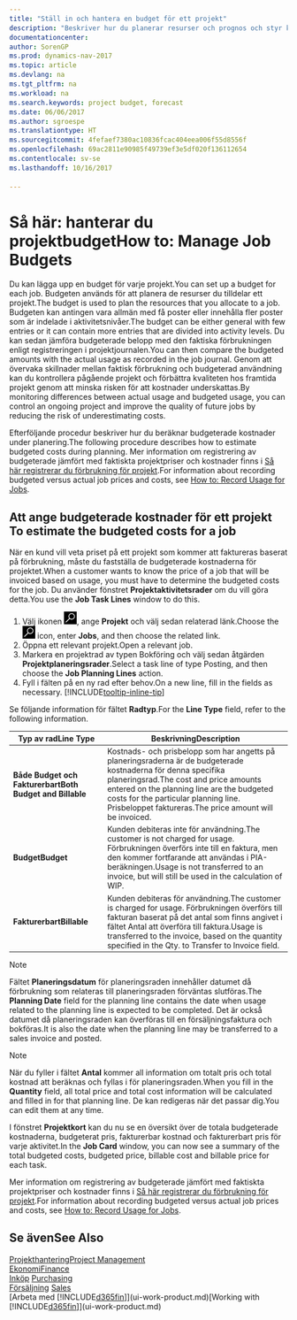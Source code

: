 ```yaml
---
title: "Ställ in och hantera en budget för ett projekt"
description: "Beskriver hur du planerar resurser och prognos och styr kostnader för ett projekt genom att skapa en budget för varje projekt."
documentationcenter: 
author: SorenGP
ms.prod: dynamics-nav-2017
ms.topic: article
ms.devlang: na
ms.tgt_pltfrm: na
ms.workload: na
ms.search.keywords: project budget, forecast
ms.date: 06/06/2017
ms.author: sgroespe
ms.translationtype: HT
ms.sourcegitcommit: 4fefaef7380ac10836fcac404eea006f55d8556f
ms.openlocfilehash: 69ac2811e90985f49739ef3e5df020f136112654
ms.contentlocale: sv-se
ms.lasthandoff: 10/16/2017

---
```

# <a name="how-to-manage-job-budgets"></a><span data-ttu-id="8492a-103">Så här: hanterar du projektbudget</span><span class="sxs-lookup"><span data-stu-id="8492a-103">How to: Manage Job Budgets</span></span>
<span data-ttu-id="8492a-104">Du kan lägga upp en budget för varje projekt.</span><span class="sxs-lookup"><span data-stu-id="8492a-104">You can set up a budget for each job.</span></span> <span data-ttu-id="8492a-105">Budgeten används för att planera de resurser du tilldelar ett projekt.</span><span class="sxs-lookup"><span data-stu-id="8492a-105">The budget is used to plan the resources that you allocate to a job.</span></span> <span data-ttu-id="8492a-106">Budgeten kan antingen vara allmän med få poster eller innehålla fler poster som är indelade i aktivitetsnivåer.</span><span class="sxs-lookup"><span data-stu-id="8492a-106">The budget can be either general with few entries or it can contain more entries that are divided into activity levels.</span></span> <span data-ttu-id="8492a-107">Du kan sedan jämföra budgeterade belopp med den faktiska förbrukningen enligt registreringen i projektjournalen.</span><span class="sxs-lookup"><span data-stu-id="8492a-107">You can then compare the budgeted amounts with the actual usage as recorded in the job journal.</span></span> <span data-ttu-id="8492a-108">Genom att övervaka skillnader mellan faktisk förbrukning och budgeterad användning kan du kontrollera pågående projekt och förbättra kvaliteten hos framtida projekt genom att minska risken för att kostnader underskattas.</span><span class="sxs-lookup"><span data-stu-id="8492a-108">By monitoring differences between actual usage and budgeted usage, you can control an ongoing project and improve the quality of future jobs by reducing the risk of underestimating costs.</span></span>

<span data-ttu-id="8492a-109">Efterföljande procedur beskriver hur du beräknar budgeterade kostnader under planering.</span><span class="sxs-lookup"><span data-stu-id="8492a-109">The following procedure describes how to estimate budgeted costs during planning.</span></span> <span data-ttu-id="8492a-110">Mer information om registrering av budgeterade jämfört med faktiskta projektpriser och kostnader finns i [Så här registrerar du förbrukning för projekt](projects-how-record-job-usage.md).</span><span class="sxs-lookup"><span data-stu-id="8492a-110">For information about recording budgeted versus actual job prices and costs, see [How to: Record Usage for Jobs](projects-how-record-job-usage.md).</span></span>  

## <span data-ttu-id="8492a-111"><a name="JobBudgetCosts"></a> Att ange budgeterade kostnader för ett projekt</span><span class="sxs-lookup"><span data-stu-id="8492a-111"><a name="JobBudgetCosts"></a> To estimate the budgeted costs for a job</span></span>
<span data-ttu-id="8492a-112">När en kund vill veta priset på ett projekt som kommer att faktureras baserat på förbrukning, måste du fastställa de budgeterade kostnaderna för projektet.</span><span class="sxs-lookup"><span data-stu-id="8492a-112">When a customer wants to know the price of a job that will be invoiced based on usage, you must have to determine the budgeted costs for the job.</span></span> <span data-ttu-id="8492a-113">Du använder fönstret **Projektaktivitetsrader** om du vill göra detta.</span><span class="sxs-lookup"><span data-stu-id="8492a-113">You use the **Job Task Lines** window to do this.</span></span>

1. <span data-ttu-id="8492a-114">Välj ikonen ![Söka efter sida eller rapport](media/ui-search/search_small.png "ikonen Söka efter sida eller rapport"), ange **Projekt** och välj sedan relaterad länk.</span><span class="sxs-lookup"><span data-stu-id="8492a-114">Choose the ![Search for Page or Report](media/ui-search/search_small.png "Search for Page or Report icon") icon, enter **Jobs**, and then choose the related link.</span></span>  
2. <span data-ttu-id="8492a-115">Öppna ett relevant projekt.</span><span class="sxs-lookup"><span data-stu-id="8492a-115">Open a relevant job.</span></span>
3. <span data-ttu-id="8492a-116">Markera en projektrad av typen Bokföring och välj sedan åtgärden **Projektplaneringsrader**.</span><span class="sxs-lookup"><span data-stu-id="8492a-116">Select a task line of type Posting, and then choose the **Job Planning Lines** action.</span></span>
4. <span data-ttu-id="8492a-117">Fyll i fälten på en ny rad efter behov.</span><span class="sxs-lookup"><span data-stu-id="8492a-117">On a new line, fill in the fields as necessary.</span></span> [!INCLUDE[tooltip-inline-tip](includes/tooltip-inline-tip_md.md)]   

<span data-ttu-id="8492a-118">Se följande information för fältet **Radtyp**.</span><span class="sxs-lookup"><span data-stu-id="8492a-118">For the **Line Type** field, refer to the following information.</span></span>  

| <span data-ttu-id="8492a-119">Typ av rad</span><span class="sxs-lookup"><span data-stu-id="8492a-119">Line Type</span></span> | <span data-ttu-id="8492a-120">Beskrivning</span><span class="sxs-lookup"><span data-stu-id="8492a-120">Description</span></span> |
| --- | --- |
| <span data-ttu-id="8492a-121">**Både Budget och Fakturerbart**</span><span class="sxs-lookup"><span data-stu-id="8492a-121">**Both Budget and Billable**</span></span> |<span data-ttu-id="8492a-122">Kostnads- och prisbelopp som har angetts på planeringsraderna är de budgeterade kostnaderna för denna specifika planeringsrad.</span><span class="sxs-lookup"><span data-stu-id="8492a-122">The cost and price amounts entered on the planning line are the budgeted costs for the particular planning line.</span></span> <span data-ttu-id="8492a-123">Prisbeloppet faktureras.</span><span class="sxs-lookup"><span data-stu-id="8492a-123">The price amount will be invoiced.</span></span> |
| <span data-ttu-id="8492a-124">**Budget**</span><span class="sxs-lookup"><span data-stu-id="8492a-124">**Budget**</span></span> |<span data-ttu-id="8492a-125">Kunden debiteras inte för användning.</span><span class="sxs-lookup"><span data-stu-id="8492a-125">The customer is not charged for usage.</span></span> <span data-ttu-id="8492a-126">Förbrukningen överförs inte till en faktura, men den kommer fortfarande att användas i PIA-beräkningen.</span><span class="sxs-lookup"><span data-stu-id="8492a-126">Usage is not transferred to an invoice, but will still be used in the calculation of WIP.</span></span> |
| <span data-ttu-id="8492a-127">**Fakturerbart**</span><span class="sxs-lookup"><span data-stu-id="8492a-127">**Billable**</span></span> |<span data-ttu-id="8492a-128">Kunden debiteras för användning.</span><span class="sxs-lookup"><span data-stu-id="8492a-128">The customer is charged for usage.</span></span> <span data-ttu-id="8492a-129">Förbrukningen överförs till fakturan baserat på det antal som finns angivet i fältet Antal att överföra till faktura.</span><span class="sxs-lookup"><span data-stu-id="8492a-129">Usage is transferred to the invoice, based on the quantity specified in the Qty. to Transfer to Invoice field.</span></span> |

> [!NOTE]  
>   <span data-ttu-id="8492a-130">Fältet **Planeringsdatum** för planeringsraden innehåller datumet då förbrukning som relateras till planeringsraden förväntas slutföras.</span><span class="sxs-lookup"><span data-stu-id="8492a-130">The **Planning Date** field for the planning line contains the date when usage related to the planning line is expected to be completed.</span></span> <span data-ttu-id="8492a-131">Det är också datumet då planeringsraden kan överföras till en försäljningsfaktura och bokföras.</span><span class="sxs-lookup"><span data-stu-id="8492a-131">It is also the date when the planning line may be transferred to a sales invoice and posted.</span></span>  

> [!NOTE]  
>   <span data-ttu-id="8492a-132">När du fyller i fältet **Antal** kommer all information om totalt pris och total kostnad att beräknas och fyllas i för planeringsraden.</span><span class="sxs-lookup"><span data-stu-id="8492a-132">When you fill in the **Quantity** field, all total price and total cost information will be calculated and filled in for that planning line.</span></span> <span data-ttu-id="8492a-133">De kan redigeras när det passar dig.</span><span class="sxs-lookup"><span data-stu-id="8492a-133">You can edit them at any time.</span></span>

<span data-ttu-id="8492a-134">I fönstret **Projektkort** kan du nu se en översikt över de totala budgeterade kostnaderna, budgeterat pris, fakturerbar kostnad och fakturerbart pris för varje aktivitet.</span><span class="sxs-lookup"><span data-stu-id="8492a-134">In the **Job Card** window, you can now see a summary of the total budgeted costs, budgeted price, billable cost and billable price for each task.</span></span>

<span data-ttu-id="8492a-135">Mer information om registrering av budgeterade jämfört med faktiskta projektpriser och kostnader finns i [Så här registrerar du förbrukning för projekt](projects-how-record-job-usage.md).</span><span class="sxs-lookup"><span data-stu-id="8492a-135">For information about recording budgeted versus actual job prices and costs, see [How to: Record Usage for Jobs](projects-how-record-job-usage.md).</span></span>

## <a name="see-also"></a><span data-ttu-id="8492a-136">Se även</span><span class="sxs-lookup"><span data-stu-id="8492a-136">See Also</span></span>
[<span data-ttu-id="8492a-137">Projekthantering</span><span class="sxs-lookup"><span data-stu-id="8492a-137">Project Management</span></span>](projects-manage-projects.md)  
[<span data-ttu-id="8492a-138">Ekonomi</span><span class="sxs-lookup"><span data-stu-id="8492a-138">Finance</span></span>](finance.md)  
<span data-ttu-id="8492a-139">[Inköp](purchasing-manage-purchasing.md)       </span><span class="sxs-lookup"><span data-stu-id="8492a-139">[Purchasing](purchasing-manage-purchasing.md)       </span></span>  
<span data-ttu-id="8492a-140">[Försäljning](sales-manage-sales.md)    </span><span class="sxs-lookup"><span data-stu-id="8492a-140">[Sales](sales-manage-sales.md)    </span></span>  
<span data-ttu-id="8492a-141">[Arbeta med [!INCLUDE[d365fin](includes/d365fin_md.md)]](ui-work-product.md)</span><span class="sxs-lookup"><span data-stu-id="8492a-141">[Working with [!INCLUDE[d365fin](includes/d365fin_md.md)]](ui-work-product.md)</span></span>  

